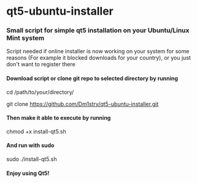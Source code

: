 # qt5-ubuntu-installer
### Small script for simple qt5 installation on your Ubuntu/Linux Mint system
Script needed if online installer is now working on your system for some reasons (For example it blocked downloads for your country), or you just don't want to register there

#### Download script or clone git repo to selected directory by running

cd /path/to/your/directory/

git clone https://github.com/Dm1stry/qt5-ubuntu-installer.git

#### Then make it able to execute by running

chmod +x install-qt5.sh

#### And run with sudo

sudo ./install-qt5.sh

#### Enjoy using Qt5!
